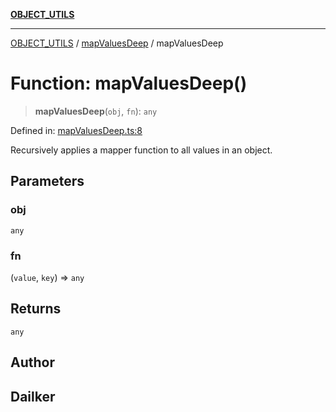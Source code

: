 [**OBJECT_UTILS**](../../README.md)

***

[OBJECT_UTILS](../../README.md) / [mapValuesDeep](../README.md) / mapValuesDeep

# Function: mapValuesDeep()

> **mapValuesDeep**(`obj`, `fn`): `any`

Defined in: [mapValuesDeep.ts:8](https://github.com/dailker/everyutil/blob/d12555c550c1d59295f536d15822ff0e97aceecb/src/object/mapValuesDeep.ts#L8)

Recursively applies a mapper function to all values in an object.

## Parameters

### obj

`any`

### fn

(`value`, `key`) => `any`

## Returns

`any`

## Author

## Dailker
